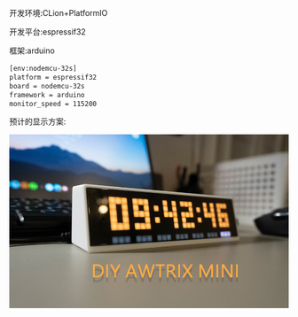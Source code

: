 开发环境:CLion+PlatformIO

开发平台:espressif32

框架:arduino

```
[env:nodemcu-32s]
platform = espressif32
board = nodemcu-32s
framework = arduino
monitor_speed = 115200
```

预计的显示方案:

![img.png](images/img.png)
